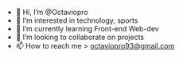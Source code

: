 - 👋 Hi, I’m @Octaviopro
- 👀 I’m interested in technology, sports
- 🌱 I’m currently learning Front-end Web-dev
- 💞️ I’m looking to collaborate on projects 
- 📫 How to reach me > octaviopro93@gmail.com

<!---
Octaviopro/Octaviopro is a ✨ special ✨ repository because its `README.md` (this file) appears on your GitHub profile.
You can click the Preview link to take a look at your changes.
--->
